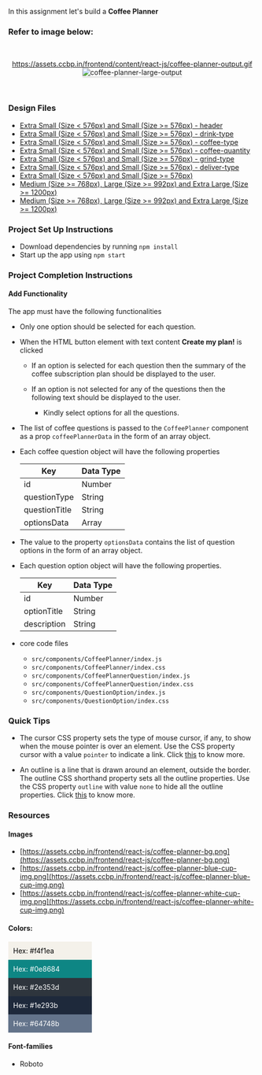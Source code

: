 In this assignment let's build a **Coffee Planner**

### Refer to image below:

<br/>
<div style="text-align: center;">

https://assets.ccbp.in/frontend/content/react-js/coffee-planner-output.gif
<img src="https://assets.ccbp.in/frontend/content/react-js/coffee-planner-output.gif" alt="coffee-planner-large-output" style="max-width:70%;box-shadow:0 2.8px 2.2px rgba(0, 0, 0, 0.12)">

</div>
<br/>

### Design Files

- [Extra Small (Size < 576px) and Small (Size >= 576px) - header](https://assets.ccbp.in/frontend/content/react-js/coffee-planner-sm-header-output-img.png)
- [Extra Small (Size < 576px) and Small (Size >= 576px) - drink-type](https://assets.ccbp.in/frontend/content/react-js/coffee-planner-sm-drink-type-output.png)
- [Extra Small (Size < 576px) and Small (Size >= 576px) - coffee-type](https://assets.ccbp.in/frontend/content/react-js/coffee-planner-sm-coffee-type-output.png)
- [Extra Small (Size < 576px) and Small (Size >= 576px) - coffee-quantity](https://assets.ccbp.in/frontend/content/react-js/coffee-planner-sm-coffee-quantity-output.png)
- [Extra Small (Size < 576px) and Small (Size >= 576px) - grind-type](https://assets.ccbp.in/frontend/content/react-js/coffee-planner-sm-grind-type-output.png)
- [Extra Small (Size < 576px) and Small (Size >= 576px) - deliver-type](https://assets.ccbp.in/frontend/content/react-js/coffee-planner-sm-deliver-type-output.png)
- [Extra Small (Size < 576px) and Small (Size >= 576px)](https://assets.ccbp.in/frontend/content/react-js/coffee-planner-success-sm-output.png)
- [Medium (Size >= 768px), Large (Size >= 992px) and Extra Large (Size >= 1200px)](https://assets.ccbp.in/frontend/content/react-js/coffee-planner-success-lg-output.png)
- [Medium (Size >= 768px), Large (Size >= 992px) and Extra Large (Size >= 1200px)](https://assets.ccbp.in/frontend/content/react-js/coffee-planner-error-lg-output.png)

### Project Set Up Instructions

- Download dependencies by running `npm install`
- Start up the app using `npm start`

### Project Completion Instructions

#### Add Functionality

The app must have the following functionalities

- Only one option should be selected for each question.

- When the HTML button element with text content **Create my plan!** is clicked

  - If an option is selected for each question then the summary of the coffee subscription plan should be displayed to the user.

  - If an option is not selected for any of the questions then the following text should be displayed to the user.
    - Kindly select options for all the questions.

- The list of coffee questions is passed to the `CoffeePlanner` component as a prop `coffeePlannerData` in the form of an array object.

- Each coffee question object will have the following properties

  | Key           | Data Type |
  | --------------| --------- |
  | id            | Number    |
  | questionType  | String    |
  | questionTitle | String    |
  | optionsData   | Array     |

- The value to the property `optionsData` contains the list of question options in the form of an array object.
- Each question option object will have the following properties.

  | Key         | Data Type |
  | ----------- | --------- |
  | id          | Number    |
  | optionTitle | String    |
  | description | String    |

- core code files
  - `src/components/CoffeePlanner/index.js`
  - `src/components/CoffeePlanner/index.css`
  - `src/components/CoffeePlannerQuestion/index.js`
  - `src/components/CoffeePlannerQuestion/index.css`
  - `src/components/QuestionOption/index.js`
  - `src/components/QuestionOption/index.css`

### Quick Tips

- The cursor CSS property sets the type of mouse cursor, if any, to show when the mouse pointer is over an element. Use the CSS property cursor with a value `pointer` to indicate a link. Click <a href="https://css-tricks.com/almanac/properties/c/cursor/" target="_blank">this</a> to know more.

- An outline is a line that is drawn around an element, outside the border. The outline CSS shorthand property sets all the outline properties. Use the CSS property `outline` with value `none` to hide all the outline properties. Click <a href="https://www.w3schools.com/css/css_outline.asp" target="_blank">this</a> to know more.

### Resources

#### Images

- [https://assets.ccbp.in/frontend/react-js/coffee-planner-bg.png](https://assets.ccbp.in/frontend/react-js/coffee-planner-bg.png)
- [https://assets.ccbp.in/frontend/react-js/coffee-planner-blue-cup-img.png](https://assets.ccbp.in/frontend/react-js/coffee-planner-blue-cup-img.png)
- [https://assets.ccbp.in/frontend/react-js/coffee-planner-white-cup-img.png](https://assets.ccbp.in/frontend/react-js/coffee-planner-white-cup-img.png)

#### Colors:

<div style="background-color: #f4f1ea; width: 150px; padding: 10px; color: black">Hex: #f4f1ea</div>
<div style="background-color: #0e8684; width: 150px; padding: 10px; color: white">Hex: #0e8684</div>
<div style="background-color: #2e353d; width: 150px; padding: 10px; color: white">Hex: #2e353d</div>
<div style="background-color: #1e293b; width: 150px; padding: 10px; color: white">Hex: #1e293b</div>
<div style="background-color: #64748b; width: 150px; padding: 10px; color: white">Hex: #64748b</div>

#### Font-families

- Roboto


